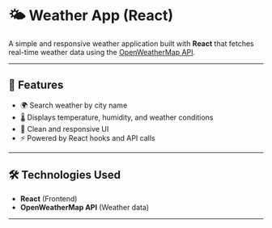 # 🌤️ Weather App (React)

A simple and responsive weather application built with **React** that fetches real-time weather data using the [OpenWeatherMap API](https://openweathermap.org/api).

---

## 🚀 Features
- 🌍 Search weather by city name  
- 🌡️ Displays temperature, humidity, and weather conditions  
- 🎨 Clean and responsive UI  
- ⚡ Powered by React hooks and API calls  

---

## 🛠️ Technologies Used
- **React** (Frontend)  
- **OpenWeatherMap API** (Weather data)  

---

